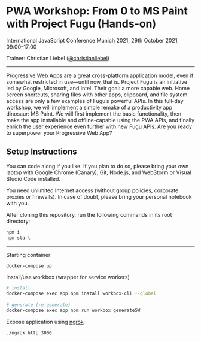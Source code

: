 # PWA Workshop: From 0 to MS Paint with Project Fugu (Hands-on)

International JavaScript Conference Munich 2021, 29th October 2021, 09:00–17:00

Trainer: Christian Liebel ([@christianliebel](https://twitter.com/christianliebel))

---

Progressive Web Apps are a great cross-platform application model, even if somewhat restricted in use—until now, that is. Project Fugu is an initiative led by Google, Microsoft, and Intel. Their goal: a more capable web. Home screen shortcuts, sharing files with other apps, clipboard, and file system access are only a few examples of Fugu’s powerful APIs. In this full-day workshop, we will implement a simple remake of a productivity app dinosaur: MS Paint. We will first implement the basic functionality, then make the app installable and offline-capable using the PWA APIs, and finally enrich the user experience even further with new Fugu APIs. Are you ready to superpower your Progressive Web App?

## Setup Instructions

You can code along if you like. If you plan to do so, please bring your own laptop with Google Chrome (Canary), Git, Node.js, and WebStorm or Visual Studio Code installed.

You need unlimited Internet access (without group policies, corporate proxies or firewalls). In case of doubt, please bring your personal notebook with you.

After cloning this repository, run the following commands in its root directory:

```sh
npm i
npm start
```

---

Starting container
```sh
docker-compose up
```

Install/use workbox (wrapper for service workers)
```sh
# install
docker-compose exec app npm install workbox-cli --global
 
# generate (re-generate)
docker-compose exec app npm run workbox generateSW
```

Expose application using [ngrok](https://ngrok.com/download)
```sh
./ngrok http 3000
```
